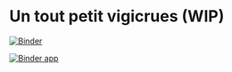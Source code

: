 # Un tout petit vigicrues (WIP)

[![Binder](https://mybinder.org/badge_logo.svg)](https://mybinder.org/v2/gh/maximlt/myvigicrues_binder/master)

[![Binder app](https://mybinder.org/badge_logo.svg)](https://mybinder.org/v2/gh/maximlt/myvigicrues_binder/master?urlpath=/proxy/5006/myvigicrues_binder)
